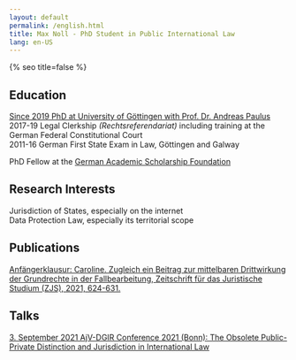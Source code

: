 ```yaml
---
layout: default
permalink: /english.html
title: Max Noll - PhD Student in Public International Law
lang: en-US
---
```

{% seo title=false %}
## Education
[Since 2019 PhD at University of Göttingen with Prof. Dr. Andreas Paulus](https://uni-goettingen.de/en/428947.html)  
2017-19 Legal Clerkship <i>(Rechtsreferendariat)</i> including training at the German Federal Constitutional Court  
2011-16 German First State Exam in Law, Göttingen and Galway  
  
PhD Fellow at the [German Academic Scholarship Foundation](https://www.studienstiftung.de/en/leitbild/)  

## Research Interests  
Jurisdiction of States, especially on the internet  
Data Protection Law, especially its territorial scope

## Publications
[Anfängerklausur: Caroline. Zugleich ein Beitrag zur mittelbaren Drittwirkung der Grundrechte in der Fallbearbeitung, Zeitschrift für das Juristische Studium (ZJS), 2021, 624-631.](http://www.zjs-online.com/dat/artikel/2021_5_1551.pdf)

## Talks
[3. September 2021 AjV-DGIR Conference 2021 (Bonn): The Obsolete Public-Private Distinction and Jurisdiction in International Law](https://www.jura.uni-bonn.de/fileadmin/Fachbereich_Rechtswissenschaft/Einrichtungen/Institute/Voelkerrecht/AjV_Tagung_2021/AjV-DGIR_Conference_2021_Programme_short.pdf)

